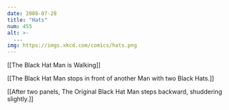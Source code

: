 ```yaml
---
date: 2008-07-28
title: "Hats"
num: 455
alt: >-
  ...
img: https://imgs.xkcd.com/comics/hats.png
---
```

[[The Black Hat Man is Walking]]

[[The Black Hat Man stops in front of another Man with two Black Hats.]]

[[After two panels, The Original Black Hat Man steps backward, shuddering slightly.]]


